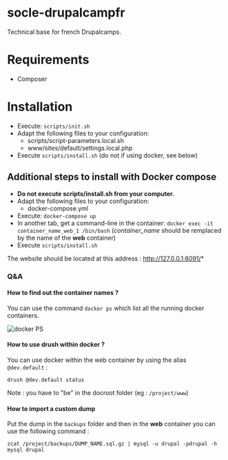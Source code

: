 # socle-drupalcampfr

Technical base for french Drupalcamps.

# Requirements

* Composer

# Installation

* Execute: `scripts/init.sh`
* Adapt the following files to your configuration:
  * scripts/script-parameters.local.sh
  * www/sites/default/settings.local.php
* Execute `scripts/install.sh` (do not if using docker, see below)

## Additional steps to install with Docker compose

* **Do not execute scripts/install.sh from your computer.**
* Adapt the following files to your configuration:
  * docker-compose.yml
* Execute: `docker-compose up`
* In another tab, get a command-line in the container:
`docker exec -it container_name_web_1 /bin/bash`
 (*container_name* should be remplaced by the name of the **web** container)
* Execute `scripts/install.sh`

The website should be located at this address : http://127.0.0.1:8091/*

### Q&A
#### How to find out the container names ?
You can use the command `docker ps` which list all the running docker containers.

![docker PS](http://i.imgur.com/SDgHsqs.png)

#### How to use drush within docker ?
You can use docker within the web container by using the alias `@dev.default` :

```
drush @dev.default status
```

Note : you have to "be" in the docroot folder (eg : `/project/www`)

#### How to import a custom dump

Put the dump in the `backups` folder and then in the **web** container you can use the following command :
```
zcat /project/backups/DUMP_NAME.sql.gz | mysql -u drupal -pdrupal -h mysql drupal
```
